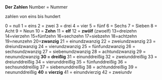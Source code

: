 **Der Zahlen**
Number  = Nummer

zahlen von eins bis hundert

0 = null
1 = eins
2 = zwei
3 = drei
4 = vier
5 = fünf
6 = Sechs
7 = Sieben
8 = Acht
9 = Neun
10 = **Zehn**
11 = **elf**
12 = **zwölf** (zwoelf)
13=dreizehn
14=vierzehn
15=fünfzehn
16=sechzehn
17=siebzehn
18=achtzehn
19=neunzehn
20=**zwanzig**
21 = einundzwanzig
22 = zweiundzwanzig
23 = dreiundzwanzig
24 = vierundzwanzig
25 = fünfundzwanzig
26 = sechsundzwanzig
27 = siebenundzwanzig
28 = achtundzwanzig
29 = neunundzwanzig
**30 = dreißig**
31 = einunddreißig
32 = zweiunddreißig
33 = dreiunddreißig
34 = vierunddreißig
35 = fünfunddreißig
36 = sechsunddreißig
37 = siebenunddreißig
38 = achtunddreißig
39 = neununddreißig
**40 = vierzig**
41  = einundvierzig
42 = zweiundv


